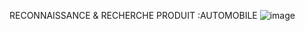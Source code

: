 RECONNAISSANCE & RECHERCHE PRODUIT :AUTOMOBILE
![image](https://user-images.githubusercontent.com/83395559/139408955-a2b7a888-5847-4eb0-b283-484928bf0f4e.png)


